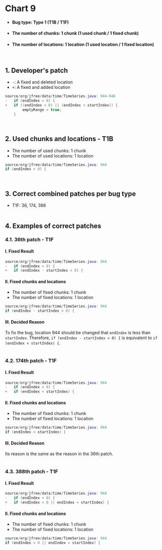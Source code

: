 # Chart 9
* <h4>Bug type: Type 1 (T1B / T1F)</h4>
* <h4>The number of chunks: 1 chunk (1 used chunk / 1 fixed chunk)</h4>
* <h4>The number of locations: 1 location (1 used location / 1 fixed location)</h4>
<br>

## 1. Developer's patch
* `-`: A fixed and deleted location
* `+`: A fixed and added location
```java
source/org/jfree/data/time/TimeSeries.java: 944-946
-   if (endIndex < 0) {
+   if ((endIndex < 0) || (endIndex < startIndex)) {
        emptyRange = true;
    }
```
<br>

## 2. Used chunks and locations - T1B
* The number of used chunks: 1 chunk
* The number of used locations: 1 location
```java
source/org/jfree/data/time/TimeSeries.java: 944
if (endIndex < 0) {
```
<br>

## 3. Correct combined patches per bug type
* T1F: 36, 174, 388
<br><br>

## 4. Examples of correct patches
### 4.1. 36th patch - T1F
#### I. Fixed Result
```java
source/org/jfree/data/time/TimeSeries.java: 944
-   if (endIndex < 0) {
+   if (endIndex - startIndex < 0) {
```

#### II. Fixed chunks and locations
* The number of fixed chunks: 1 chunk
* The number of fixed locations: 1 location
```java
source/org/jfree/data/time/TimeSeries.java: 944
if (endIndex - startIndex < 0) {
```

#### III. Decided Reason
To fix the bug, location 944 should be changed that ```endIndex``` is less than ```startIndex```. Therefore, ```if (endIndex - startIndex < 0) {``` is equivalent to ```if (endIndex < startIndex) {```.
<br><br>

### 4.2. 174th patch - T1F
#### I. Fixed Result
```java
source/org/jfree/data/time/TimeSeries.java: 944
-   if (endIndex < 0) {
+   if (endIndex < startIndex) {
```

#### II. Fixed chunks and locations
* The number of fixed chunks: 1 chunk
* The number of fixed locations: 1 location
```java
source/org/jfree/data/time/TimeSeries.java: 944
if (endIndex < startIndex) {
```

#### III. Decided Reason
Its reason is the same as the reason in the 36th patch.
<br><br>

### 4.3. 388th patch - T1F
#### I. Fixed Result
```java
source/org/jfree/data/time/TimeSeries.java: 944
-   if (endIndex < 0) {
+   if (endIndex < 0 || endIndex < startIndex) {
```

#### II. Fixed chunks and locations
* The number of fixed chunks: 1 chunk
* The number of fixed locations: 1 location
```java
source/org/jfree/data/time/TimeSeries.java: 944
if (endIndex < 0 || endIndex < startIndex) {
```
<br><br>